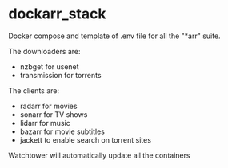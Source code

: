 # dockarr_stack

Docker compose and template of .env file for all the "*arr" suite.

The downloaders are:
- nzbget for usenet
- transmission for torrents


The clients are:
- radarr for movies
- sonarr for TV shows
- lidarr for music
- bazarr for movie subtitles
- jackett to enable search on torrent sites


Watchtower will automatically update all the containers

